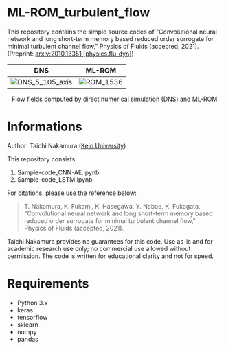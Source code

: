 # ML-ROM_turbulent_flow
This repository contains the simple source codes of "Convolutional neural network and long short-term memory based reduced order surrogate for minimal turbulent channel flow," Physics of Fluids (accepted, 2021).(Preprint: [arxiv:2010.13351 \[physics.flu-dyn\]](https://arxiv.org/abs/2010.13351))

DNS             |  ML-ROM
:-------------------------:|:-------------------------:
![DNS_5_105_axis](https://user-images.githubusercontent.com/78074953/106081079-a69a9980-615b-11eb-9c0e-f6cbf5499e08.gif)  |  ![ROM_1536](https://user-images.githubusercontent.com/78074953/106082050-57edff00-615d-11eb-94b2-e7f0e8482cd6.gif)

<div style="text-align: center;">
    Flow fields computed by direct numerical simulation (DNS) and ML-ROM.
</div>

# Informations
Author: Taichi Nakamura ([Keio University](https://kflab.jp/ja/))

This repository consists

1. Sample-code_CNN-AE.ipynb
1. Sample-code_LSTM.ipynb

For citations, please use the reference below:

> T. Nakamura, K. Fukami, K. Hasegawa, Y. Nabae, K. Fukagata,  
"Convolutional neural network and long short-term memory based reduced order surrogate for minimal turbulent channel flow,"  
Physics of Fluids (accepted, 2021).  

Taichi Nakamura provides no guarantees for this code. Use as-is and for academic research use only; no commercial use allowed without permission. The code is written for educational clarity and not for speed.

# Requirements
* Python 3.x  
* keras  
* tensorflow
* sklearn
* numpy
* pandas
